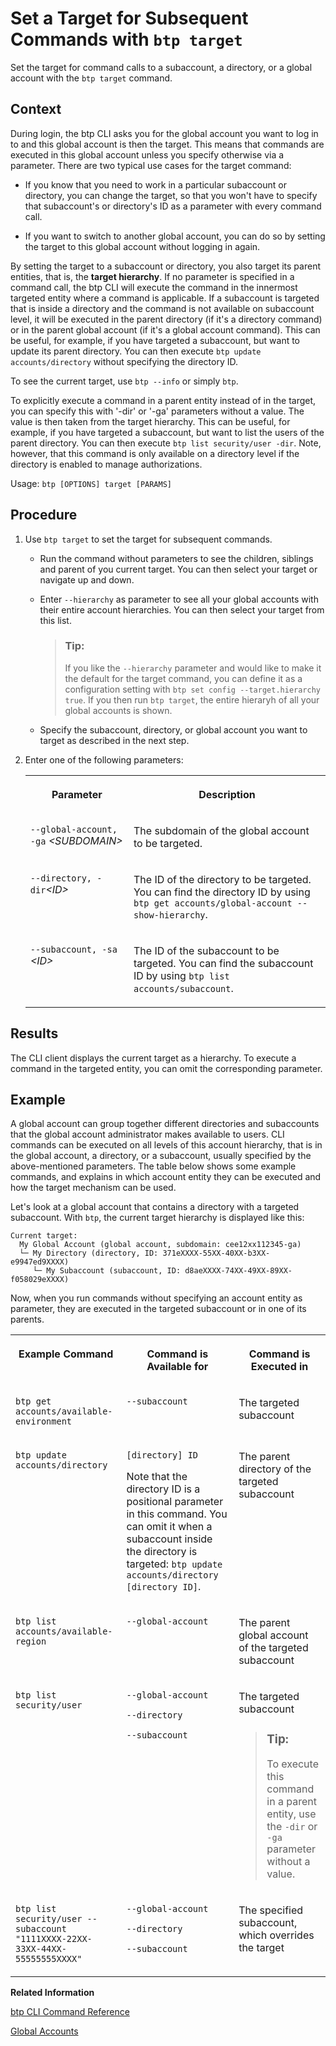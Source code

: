 <!-- loio720645a3ed3945bd8d97a670b948ac07 -->

# Set a Target for Subsequent Commands with `btp target`

Set the target for command calls to a subaccount, a directory, or a global account with the `btp target` command.



## Context

During login, the btp CLI asks you for the global account you want to log in to and this global account is then the target. This means that commands are executed in this global account unless you specify otherwise via a parameter. There are two typical use cases for the target command:

-   If you know that you need to work in a particular subaccount or directory, you can change the target, so that you won't have to specify that subaccount's or directory's ID as a parameter with every command call.

-   If you want to switch to another global account, you can do so by setting the target to this global account without logging in again.


By setting the target to a subaccount or directory, you also target its parent entities, that is, the **target hierarchy**. If no parameter is specified in a command call, the btp CLI will execute the command in the innermost targeted entity where a command is applicable. If a subaccount is targeted that is inside a directory and the command is not available on subaccount level, it will be executed in the parent directory \(if it's a directory command\) or in the parent global account \(if it's a global account command\). This can be useful, for example, if you have targeted a subaccount, but want to update its parent directory. You can then execute `btp update accounts/directory` without specifying the directory ID.

To see the current target, use `btp --info` or simply `btp`.

To explicitly execute a command in a parent entity instead of in the target, you can specify this with '-dir' or '-ga' parameters without a value. The value is then taken from the target hierarchy. This can be useful, for example, if you have targeted a subaccount, but want to list the users of the parent directory. You can then execute `btp list security/user -dir`. Note, however, that this command is only available on a directory level if the directory is enabled to manage authorizations.

Usage: `btp [OPTIONS] target [PARAMS]`



## Procedure

1.  Use `btp target` to set the target for subsequent commands.

    -   Run the command without parameters to see the children, siblings and parent of you current target. You can then select your target or navigate up and down.
    -   Enter `--hierarchy` as parameter to see all your global accounts with their entire account hierarchies. You can then select your target from this list.

        > ### Tip:  
        > If you like the `--hierarchy` parameter and would like to make it the default for the target command, you can define it as a configuration setting with `btp set config --target.hierarchy true`. If you then run `btp target`, the entire hieraryh of all your global accounts is shown.

    -   Specify the subaccount, directory, or global account you want to target as described in the next step.

2.  Enter one of the following parameters:


    <table>
    <tr>
    <th valign="top">

    Parameter
    
    </th>
    <th valign="top">

    Description
    
    </th>
    </tr>
    <tr>
    <td valign="top">
    
    `--global-account, -ga` *<SUBDOMAIN\>*
    
    </td>
    <td valign="top">
    
    The subdomain of the global account to be targeted.
    
    </td>
    </tr>
    <tr>
    <td valign="top">
    
    `--directory, -dir`*<ID\>*
    
    </td>
    <td valign="top">
    
    The ID of the directory to be targeted. You can find the directory ID by using `btp get accounts/global-account --show-hierarchy`.
    
    </td>
    </tr>
    <tr>
    <td valign="top">
    
    `--subaccount, -sa` *<ID\>*
    
    </td>
    <td valign="top">
    
    The ID of the subaccount to be targeted. You can find the subaccount ID by using `btp list accounts/subaccount`.
    
    </td>
    </tr>
    </table>
    



<a name="loio720645a3ed3945bd8d97a670b948ac07__result_f5r_jms_w3b"/>

## Results

The CLI client displays the current target as a hierarchy. To execute a command in the targeted entity, you can omit the corresponding parameter.



## Example

A global account can group together different directories and subaccounts that the global account administrator makes available to users. CLI commands can be executed on all levels of this account hierarchy, that is in the global account, a directory, or a subaccount, usually specified by the above-mentioned parameters. The table below shows some example commands, and explains in which account entity they can be executed and how the target mechanism can be used.

Let's look at a global account that contains a directory with a targeted subaccount. With `btp`, the current target hierarchy is displayed like this:

```
Current target:
  My Global Account (global account, subdomain: cee12xx112345-ga)
  └─ My Directory (directory, ID: 371eXXXX-55XX-40XX-b3XX-e9947ed9XXXX)
     └─ My Subaccount (subaccount, ID: d8aeXXXX-74XX-49XX-89XX-f058029eXXXX)

```

Now, when you run commands without specifying an account entity as parameter, they are executed in the targeted subaccount or in one of its parents.


<table>
<tr>
<th valign="top">

Example Command

</th>
<th valign="top">

Command is Available for

</th>
<th valign="top">

Command is Executed in

</th>
</tr>
<tr>
<td valign="top">

`btp get accounts/available-environment`

</td>
<td valign="top">

`--subaccount` 

</td>
<td valign="top">

The targeted subaccount

</td>
</tr>
<tr>
<td valign="top">

`btp update accounts/directory`

</td>
<td valign="top">

`[directory] ID`

Note that the directory ID is a positional parameter in this command. You can omit it when a subaccount inside the directory is targeted: `btp update accounts/directory [directory ID]`.

</td>
<td valign="top">

The parent directory of the targeted subaccount

</td>
</tr>
<tr>
<td valign="top">

`btp list accounts/available-region`

</td>
<td valign="top">

`--global-account` 

</td>
<td valign="top">

The parent global account of the targeted subaccount

</td>
</tr>
<tr>
<td valign="top">

`btp list security/user`

</td>
<td valign="top">

`--global-account`

`--directory`

`--subaccount`

</td>
<td valign="top">

The targeted subaccount

> ### Tip:  
> To execute this command in a parent entity, use the `-dir` or `-ga` parameter without a value.



</td>
</tr>
<tr>
<td valign="top">

`btp list security/user --subaccount "1111XXXX-22XX-33XX-44XX-55555555XXXX"`

</td>
<td valign="top">

`--global-account`

`--directory`

`--subaccount`

</td>
<td valign="top">

The specified subaccount, which overrides the target

</td>
</tr>
</table>

**Related Information**  


[btp CLI Command Reference](https://help.sap.com/docs/BTP/btp-cli/intro.html)

[Global Accounts](../10-concepts/account-model-8ed4a70.md#loioc165d95ee700407eb181770901caec94 "A global account is the realization of a contract you or your company has made with SAP.")

